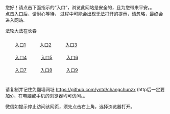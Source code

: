 您好！请点击下面指示的“入口”，浏览此网站是安全的，且为您带来平安。。 <br/>
点击入口后，请耐心等待， 过程中可能会出现无法打开的提示，请忽略，最终会进入网站. </br>

法轮大法在长春<br/>
<div style="padding:10px"><a style="margin:20px" target="_blank" href="https://dak63v2ge69nj.cloudfront.net/2Qpsp?ddyejbpq" id="ccLink1" rel="nofollow">入口1</a> <a target="_blank" style="margin:20px" href="https://d3t7obem02qy6f.cloudfront.net/2Qpsp?pmqsx" id="ccLink2" rel="nofollow">入口2</a> <a style="margin:20px" target="_blank" href="https://d2ypthrj9tn97e.cloudfront.net/2Qpsp?jkgze" id="ccLink3" rel="nofollow">入口3</a></div>

<div style="padding:10px" ><a style="margin:20px" target="_blank" href="https://dak63v2ge69nj.cloudfront.net/2Qpsp?ddyejbpq" id="ccLink4" rel="nofollow">入口4</a> <a style="margin:20px" href="https://d3t7obem02qy6f.cloudfront.net/2Qpsp?pmqsx" target="_blank" id="ccLink5" rel="nofollow">入口5</a> <a style="margin:20px" href="https://d2ypthrj9tn97e.cloudfront.net/2Qpsp?jkgze" target="_blank" id="ccLink6" rel="nofollow">入口6</a></div>

<div style="padding:10px"><a style="margin:20px" target="_blank" href="https://dak63v2ge69nj.cloudfront.net/2Qpsp?ddyejbpq" id="ccLink7" rel="nofollow">入口7</a> <a style="margin:20px" href="https://d3t7obem02qy6f.cloudfront.net/2Qpsp?pmqsx" target="_blank" id="ccLink8" rel="nofollow">入口8</a> <a style="margin:20px" target="_blank" href="https://d2ypthrj9tn97e.cloudfront.net/2Qpsp?jkgze" id="ccLink9" rel="nofollow">入口9</a></div>

<br/>



请复制并记住免翻墙网址 https://github.com/yntd/changchunzx (http后一定要加s)，在电脑或手机的浏览器均可访问。。<br/>

微信如提示停止访问该网页，须先点击右上角，选择浏览器打开。
